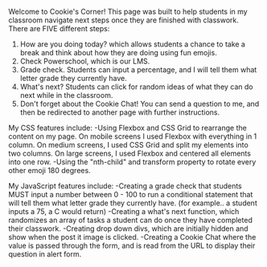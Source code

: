 Welcome to Cookie's Corner! This page was built to help students in my classroom navigate next steps once they are finished with classwork.  
There are FIVE different steps: 
1. How are you doing today? which allows students a chance to take a break and think about how they are doing using fun emojis.
2. Check Powerschool, which is our LMS.
3. Grade check.  Students can input a percentage, and I will tell them what letter grade they currently have.
4. What's next? Students can click for random ideas of what they can do next while in the classroom.
5. Don't forget about the Cookie Chat! You can send a question to me, and then be redirected to another page with further instructions.

My CSS features include:
-Using Flexbox and CSS Grid to rearrange the content on my page.  On mobile screens I used Flexbox with everything in 1 column.  On medium screens, I used CSS Grid and split my
elements into two columns.  On large screens, I used Flexbox and centered all elements into one row.
-Using the "nth-child" and transform property to rotate every other emoji 180 degrees.

My JavaScript features include:
-Creating a grade check that students MUST input a number between 0 - 100 to run a conditional statement that will tell them what letter grade they currently have. (for example..
a student inputs a 75, a C would return)
-Creating a what's next function, which randomizes an array of tasks a student can do once they have completed their classwork.
-Creating drop down divs, which are initially hidden and show when the post it image is clicked.
-Creating a Cookie Chat where the value is passed through the form, and is read from the URL to display their question in alert form.
